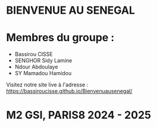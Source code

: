 # BIENVENUE AU SENEGAL 

# Membres du groupe :

- Bassirou CISSE
- SENGHOR Sidy Lamine
- Ndour Abdoulaye
- SY  Mamadou Hamidou
  

Visitez notre site live à l'adresse : 
https://bassiroucisse.github.io/Bienvenuausenegal/

# M2 GSI,  PARIS8   2024 - 2025
